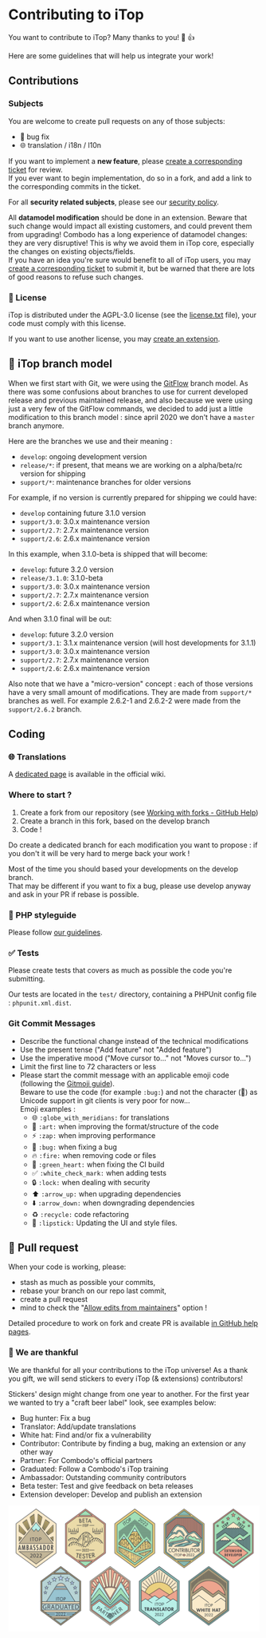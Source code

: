 # Contributing to iTop

You want to contribute to iTop? Many thanks to you! 🎉 👍

Here are some guidelines that will help us integrate your work!


## Contributions

### Subjects
You are welcome to create pull requests on any of those subjects:

* 🐛 bug fix
* 🌐 translation / i18n / l10n

If you want to implement a **new feature**, please [create a corresponding ticket](https://sourceforge.net/p/itop/tickets/new/) for review.   
If you ever want to begin implementation, do so in a fork, and add a link to the corresponding commits in the ticket.

For all **security related subjects**, please see our [security policy](SECURITY.md).

All **datamodel modification** should be done in an extension. Beware that such change would 
impact all existing customers, and could prevent them from 
upgrading!
Combodo has a long experience of datamodel changes: they are very disruptive! 
This is why we avoid them in iTop core, especially the changes on existing objects/fields.   
If you have an idea you're sure would benefit to all of iTop users, you may 
[create a corresponding ticket](https://sourceforge.net/p/itop/tickets/new/) to submit it, but be warned that there are lots of good 
reasons to refuse such changes.

### 📄 License
iTop is distributed under the AGPL-3.0 license (see the [license.txt] file),
your code must comply with this license.

If you want to use another license, you may [create an extension][wiki new ext].

[license.txt]: https://github.com/Combodo/iTop/blob/develop/license.txt
[wiki new ext]: https://www.itophub.io/wiki/page?id=latest%3Acustomization%3Astart#by_writing_your_own_extension


## 🔀 iTop branch model

When we first start with Git, we were using the [GitFlow](https://nvie.com/posts/a-successful-git-branching-model/) branch model. As
 there was some confusions about branches to use for current developed release and previous maintained release, and also because we were
 using just a very few of the GitFlow commands, we decided to add just a little modification to this branch model : since april 2020
  we don't have a `master` branch anymore.

Here are the branches we use and their meaning : 

- `develop`: ongoing development version
- `release/*`: if present, that means we are working on a alpha/beta/rc version for shipping
- `support/*`: maintenance branches for older versions

For example, if no version is currently prepared for shipping we could have:

- `develop` containing future 3.1.0 version
- `support/3.0`: 3.0.x maintenance version
- `support/2.7`: 2.7.x maintenance version
- `support/2.6`: 2.6.x maintenance version

In this example, when 3.1.0-beta is shipped that will become:

- `develop`: future 3.2.0 version
- `release/3.1.0`: 3.1.0-beta
- `support/3.0`: 3.0.x maintenance version
- `support/2.7`: 2.7.x maintenance version
- `support/2.6`: 2.6.x maintenance version

And when 3.1.0 final will be out:

- `develop`: future 3.2.0 version
- `support/3.1`: 3.1.x maintenance version (will host developments for 3.1.1)
- `support/3.0`: 3.0.x maintenance version
- `support/2.7`: 2.7.x maintenance version
- `support/2.6`: 2.6.x maintenance version

Also note that we have a "micro-version" concept : each of those versions have a very small amount of modifications. They are made from
 `support/*` branches as well. For example 2.6.2-1 and 2.6.2-2 were made from the `support/2.6.2` branch. 


## Coding

### 🌐 Translations

A [dedicated page](https://www.itophub.io/wiki/page?id=latest%3Acustomization%3Atranslation) is available in the official wiki.

### Where to start ?

1. Create a fork from our repository (see [Working with forks - GitHub Help](https://help.github.com/en/github/collaborating-with-issues-and-pull-requests/working-with-forks))
2. Create a branch in this fork, based on the develop branch
3. Code !

Do create a dedicated branch for each modification you want to propose : if you don't it will be very hard to merge back your work !

Most of the time you should based your developments on the develop branch.    
That may be different if you want to fix a bug, please use develop anyway and ask in your PR if rebase is possible.


### 🎨 PHP styleguide

Please follow [our guidelines](https://www.itophub.io/wiki/page?id=latest%3Acustomization%3Acoding_standards).

### ✅ Tests

Please create tests that covers as much as possible the code you're submitting.

Our tests are located in the `test/` directory, containing a PHPUnit config file : `phpunit.xml.dist`.

### Git Commit Messages

* Describe the functional change instead of the technical modifications
* Use the present tense ("Add feature" not "Added feature")
* Use the imperative mood ("Move cursor to..." not "Moves cursor to...")
* Limit the first line to 72 characters or less
* Please start the commit message with an applicable emoji code (following the [Gitmoji guide](https://gitmoji.carloscuesta.me/)).  
 Beware to use the code (for example `:bug:`) and not the character (🐛) as Unicode support in git clients is very poor for now...  
 Emoji examples :
    * 🌐 `:globe_with_meridians:` for translations
    * 🎨 `:art:` when improving the format/structure of the code
    * ⚡️ `:zap:` when improving performance
    * 🐛 `:bug:` when fixing a bug
    * 🔥 `:fire:` when removing code or files
    * 💚 `:green_heart:` when fixing the CI build
    * ✅ `:white_check_mark:` when adding tests
    * 🔒 `:lock:` when dealing with security
    * ⬆️ `:arrow_up:` when upgrading dependencies
    * ⬇️ `:arrow_down:` when downgrading dependencies
    * ♻️ `:recycle:` code refactoring
    * 💄 `:lipstick:` Updating the UI and style files.

## 👥 Pull request

When your code is working, please:

* stash as much as possible your commits,
* rebase your branch on our repo last commit,
* create a pull request
* mind to check the "[Allow edits from maintainers](https://docs.github.com/en/github-ae@latest/pull-requests/collaborating-with-pull-requests/working-with-forks/allowing-changes-to-a-pull-request-branch-created-from-a-fork)" option !

Detailed procedure to work on fork and create PR is available [in GitHub help pages](https://help.github.com/articles/creating-a-pull-request-from-a-fork/).


### 🙏 We are thankful

We are thankful for all your contributions to the iTop universe! As a thank you gift, we will send stickers to every iTop (& extensions) contributors! 

Stickers' design might change from one year to another. For the first year we wanted to try a "craft beer label" look, see examples below: 

* Bug hunter: Fix a bug
* Translator: Add/update translations
* White hat: Find and/or fix a vulnerability
* Contributor: Contribute by finding a bug, making an extension or any other way
* Partner: For Combodo's official partners
* Graduated: Follow a Combodo's iTop training
* Ambassador: Outstanding community contributors
* Beta tester: Test and give feedback on beta releases
* Extension developer: Develop and publish an extension

![](.doc/contributing-guide/contributing-stickers-side-by-side.png)

